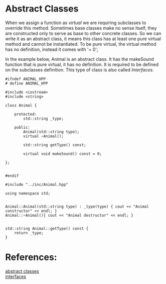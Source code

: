 # Abstract Classes

When we assign a function as *virtual* we are requiring subclasses to override this method.
Sometimes base classes make no sense itself, they are constructed only to serve as base to other concrete classes. 
So we can write it as an abstract class, it means this class has at least one pure virtual method and cannot be instantiated. 
To be pure virtual, the virtual method has no definition, instead it comes with '= 0';

In the example below, Animal is an abstract class. It has the makeSound function that is pure virtual, it has no definition. 
It is required to be defined on the subclasses definition. This type of class is also called *Interfaces*. 

```
#ifndef ANIMAL_HPP
# define ANIMAL_HPP

#include <iostream>
#include <string>

class Animal {

	protected:
		std::string _type;

	public:
		Animal(std::string type);
		virtual ~Animal();
		
		std::string getType() const;

		virtual void makeSound() const = 0;

};


#endif

```

```
#include "../inc/Animal.hpp"

using namespace std;


Animal::Animal(std::string type) : _type(type) { cout << "Animal constructor" << endl; }
Animal::~Animal(){ cout << "Animal destructor" << endl; }


std::string Animal::getType() const {
	return _type;
}

```


# References:
[abstract classes](https://en.cppreference.com/w/cpp/language/abstract_class)  
[interfaces](https://www.tutorialspoint.com/cplusplus/cpp_interfaces.htm)  
